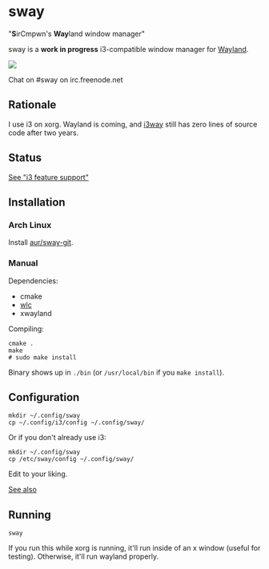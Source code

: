 # sway

"**S**irCmpwn's **Way**land window manager"

sway is a **work in progress** i3-compatible window manager for
[Wayland](http://wayland.freedesktop.org/).

![](https://sr.ht/qxGE.png)

Chat on #sway on irc.freenode.net

## Rationale

I use i3 on xorg. Wayland is coming, and [i3way](http://i3way.org/) still has
zero lines of source code after two years.

## Status

[See "i3 feature support"](https://github.com/SirCmpwn/sway/issues/2)

## Installation

### Arch Linux

Install [aur/sway-git](https://aur.archlinux.org/packages/sway-git/).

### Manual

Dependencies:

* cmake
* [wlc](https://github.com/Cloudef/wlc)
* xwayland

Compiling:

    cmake .
    make
    # sudo make install

Binary shows up in `./bin` (or `/usr/local/bin` if you `make install`).

## Configuration

    mkdir ~/.config/sway
    cp ~/.config/i3/config ~/.config/sway/

Or if you don't already use i3:

    mkdir ~/.config/sway
    cp /etc/sway/config ~/.config/sway/

Edit to your liking.

[See also](http://i3wm.org/docs/)

## Running

    sway

If you run this while xorg is running, it'll run inside of an x window (useful
for testing). Otherwise, it'll run wayland properly.
